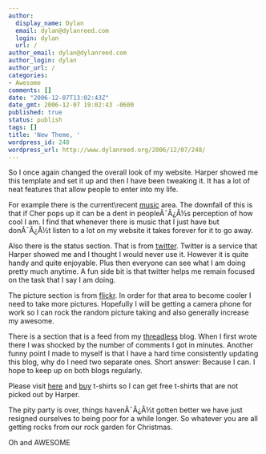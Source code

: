 ```yaml
---
author:
  display_name: Dylan
  email: dylan@dylanreed.com
  login: dylan
  url: /
author_email: dylan@dylanreed.com
author_login: dylan
author_url: /
categories:
- Awesome
comments: []
date: "2006-12-07T13:02:43Z"
date_gmt: 2006-12-07 19:02:43 -0600
published: true
status: publish
tags: []
title: 'New Theme, '
wordpress_id: 248
wordpress_url: http://www.dylanreed.org/2006/12/07/248/
---
```


So I once again changed the overall look of my website. Harper showed me this template and set it up and then I have been tweaking it. It has a lot of neat features that allow people to enter into my life.

For example there is the current\recent [music][1] area. The downfall of this is that if Cher pops up it can be a dent in peopleÃ¯Â¿Â½s perception of how cool I am. I find that whenever there is music that I just have but donÃ¯Â¿Â½t listen to a lot on my website it takes forever for it to go away.

   [1]: http://www.last.fm/user/awesomeguy/

Also there is the status section. That is from [twitter][2]. Twitter is a service that Harper showed me and I thought I would never use it. However it is quite handy and quite enjoyable. Plus then everyone can see what I am doing pretty much anytime. A fun side bit is that twitter helps me remain focused on the task that I say I am doing.

   [2]: http://www.twitter.com/home

The picture section is from [flickr][3]. In order for that area to become cooler I need to take more pictures. Hopefully I will be getting a camera phone for work so I can rock the random picture taking and also generally increase my awesome.

   [3]: http://www.flickr.com/photos/dylansarah/

  
There is a section that is a feed from my [threadless][4] blog. When I first wrote there I was shocked by the number of comments I got in minutes. Another funny point I made to myself is that I have a hard time consistently updating this blog, why do I need two separate ones. Short answer: Because I can. I hope to keep up on both blogs regularly.

   [4]: http://www.threadless.com/profile/174696/reallyreallyawesomeguy

Please visit [here][5] and [buy][5] t-shirts so I can get free t-shirts that are not picked out by Harper.

   [5]: http://www.threadless.com?streetteam=reallyreallyawesomeguy

  
The pity party is over, things havenÃ¯Â¿Â½t gotten better we have just resigned ourselves to being poor for a while longer. So whatever you are all getting rocks from our rock garden for Christmas.

Oh and AWESOME
